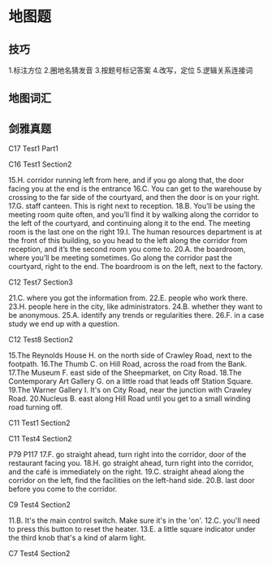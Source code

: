 # 地图题

## 技巧

1.标注方位
2.圈地名猜发音
3.按题号标记答案
4.改写，定位
5.逻辑关系连接词

## 地图词汇


## 剑雅真题

C17 Test1 Part1




C16 Test1 Section2

15.H. corridor running left from here, and if you go along that, the door facing you at the end is the entrance
16.C. You can get to the warehouse by crossing to the far side of the courtyard, and then the door is on your right.
17.G. staff canteen. This is right next to reception.
18.B. You’ll be using the meeting room quite often, and you’ll find it by walking along the corridor to the left of the courtyard, and continuing along it to the end. The meeting room is the last one on the right
19.I. The human resources department is at the front of this building, so you head to the left along the corridor from reception, and it’s the second room you come to.
20.A. the boardroom, where you’ll be meeting sometimes. Go along the corridor past the courtyard, right to the end. The boardroom is on the left, next to the factory.



C12 Test7 Section3

21.C. where you got the information from.
22.E. people who work there.
23.H. people here in the city, like administrators.
24.B. whether they want to be anonymous.
25.A. identify any trends or regularities there.
26.F. in a case study we end up with a question.


C12 Test8 Section2

15.The Reynolds House H. on the north side of Crawley Road, next to the footpath.
16.The Thumb C. on Hill Road, across the road from the Bank. 
17.The Museum F. east side of the Sheepmarket, on City Road.
18.The Contemporary Art Gallery G. on a little road that leads off Station Square.
19.The Warner Gallery I. It's on City Road, near the junction with Crawley Road.
20.Nucleus B. east along Hill Road until you get to a small winding road turning off.



C11 Test1 Section2


C11 Test4 Section2

P79 P117
17.F. go straight ahead, turn right into the corridor, door of the restaurant facing you.
18.H. go straight ahead, turn right into the corridor, and the café is immediately on the right.
19.C. straight ahead along the corridor on the left, find the facilities on the left-hand side.
20.B. last door before you come to the corridor.



C9 Test4 Section2

11.B. It's the main control switch. Make sure it's in the 'on'.
12.C. you'll need to press this button to reset the heater.
13.E. a little square indicator under the third knob that's a kind of alarm light.

C7 Test4 Section2








